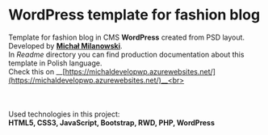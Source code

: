 # WordPress template for fashion blog
Template for fashion blog in CMS <strong>WordPress</strong> created from PSD layout. Developed by <strong><a href="https://pl.linkedin.com/in/michalmilanowski">Michał Milanowski</a></strong>.<br>
In _Readme_ directory you can find production documentation about this template in Polish language.<br>
Check this on __[https://michaldevelopwp.azurewebsites.net/](https://michaldevelopwp.azurewebsites.net/)__<br>
<p style="margin-top: 50px;">Used technologies in this project:<br>
<strong>HTML5, CSS3, JavaScript, Bootstrap, RWD, PHP, WordPress</strong></p>
